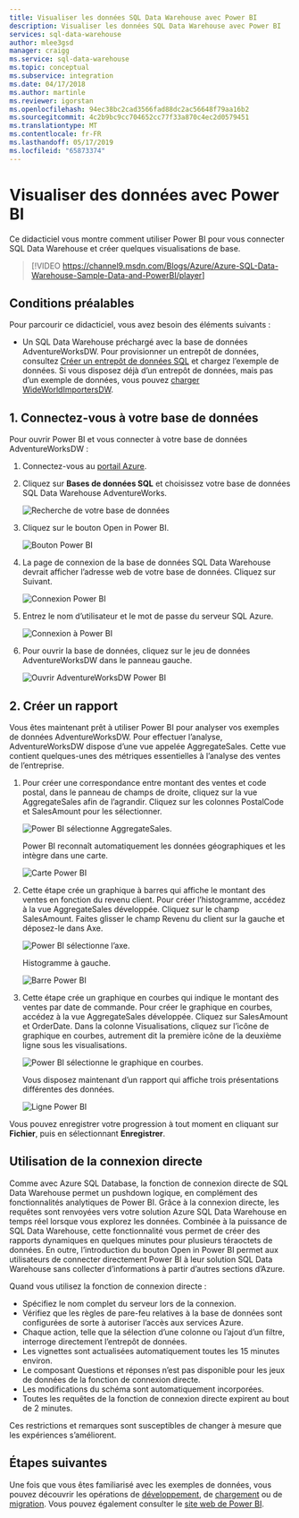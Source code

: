 ```yaml
---
title: Visualiser les données SQL Data Warehouse avec Power BI
description: Visualiser les données SQL Data Warehouse avec Power BI
services: sql-data-warehouse
author: mlee3gsd
manager: craigg
ms.service: sql-data-warehouse
ms.topic: conceptual
ms.subservice: integration
ms.date: 04/17/2018
ms.author: martinle
ms.reviewer: igorstan
ms.openlocfilehash: 94ec38bc2cad3566fad88dc2ac56648f79aa16b2
ms.sourcegitcommit: 4c2b9bc9cc704652cc77f33a870c4ec2d0579451
ms.translationtype: MT
ms.contentlocale: fr-FR
ms.lasthandoff: 05/17/2019
ms.locfileid: "65873374"
---
```

# <a name="visualize-data-with-power-bi"></a>Visualiser des données avec Power BI
Ce didacticiel vous montre comment utiliser Power BI pour vous connecter SQL Data Warehouse et créer quelques visualisations de base.

> [!VIDEO https://channel9.msdn.com/Blogs/Azure/Azure-SQL-Data-Warehouse-Sample-Data-and-PowerBI/player]
> 
> 

## <a name="prerequisites"></a>Conditions préalables
Pour parcourir ce didacticiel, vous avez besoin des éléments suivants :

* Un SQL Data Warehouse préchargé avec la base de données AdventureWorksDW. Pour provisionner un entrepôt de données, consultez [Créer un entrepôt de données SQL](create-data-warehouse-portal.md) et chargez l’exemple de données. Si vous disposez déjà d’un entrepôt de données, mais pas d’un exemple de données, vous pouvez [charger WideWorldImportersDW](load-data-wideworldimportersdw.md).

## <a name="1-connect-to-your-database"></a>1. Connectez-vous à votre base de données
Pour ouvrir Power BI et vous connecter à votre base de données AdventureWorksDW :

1. Connectez-vous au [portail Azure](https://portal.azure.com/).
2. Cliquez sur **Bases de données SQL** et choisissez votre base de données SQL Data Warehouse AdventureWorks.
   
    ![Recherche de votre base de données](media/sql-data-warehouse-get-started-visualize-with-power-bi/pbi-find-database.png)
3. Cliquez sur le bouton Open in Power BI.
   
    ![Bouton Power BI](media/sql-data-warehouse-get-started-visualize-with-power-bi/pbi-button.png)
4. La page de connexion de la base de données SQL Data Warehouse devrait afficher l’adresse web de votre base de données. Cliquez sur Suivant.
   
    ![Connexion Power BI](media/sql-data-warehouse-get-started-visualize-with-power-bi/pbi-connect-to-azure.png)
5. Entrez le nom d’utilisateur et le mot de passe du serveur SQL Azure.
   
    ![Connexion à Power BI](media/sql-data-warehouse-get-started-visualize-with-power-bi/pbi-sign-in.png)
6. Pour ouvrir la base de données, cliquez sur le jeu de données AdventureWorksDW dans le panneau gauche.
   
    ![Ouvrir AdventureWorksDW Power BI](media/sql-data-warehouse-get-started-visualize-with-power-bi/pbi-open-adventureworks.png)

## <a name="2-create-a-report"></a>2. Créer un rapport
Vous êtes maintenant prêt à utiliser Power BI pour analyser vos exemples de données AdventureWorksDW. Pour effectuer l’analyse, AdventureWorksDW dispose d’une vue appelée AggregateSales. Cette vue contient quelques-unes des métriques essentielles à l’analyse des ventes de l’entreprise.

1. Pour créer une correspondance entre montant des ventes et code postal, dans le panneau de champs de droite, cliquez sur la vue AggregateSales afin de l’agrandir. Cliquez sur les colonnes PostalCode et SalesAmount pour les sélectionner.
   
    ![Power BI sélectionne AggregateSales.](media/sql-data-warehouse-get-started-visualize-with-power-bi/pbi-aggregatesales.png)
   
    Power BI reconnaît automatiquement les données géographiques et les intègre dans une carte.
   
    ![Carte Power BI](media/sql-data-warehouse-get-started-visualize-with-power-bi/pbi-map.png)

2. Cette étape crée un graphique à barres qui affiche le montant des ventes en fonction du revenu client. Pour créer l’histogramme, accédez à la vue AggregateSales développée. Cliquez sur le champ SalesAmount. Faites glisser le champ Revenu du client sur la gauche et déposez-le dans Axe.
   
    ![Power BI sélectionne l’axe.](media/sql-data-warehouse-get-started-visualize-with-power-bi/pbi-chooseaxis.png)
   
    Histogramme à gauche.
   
    ![Barre Power BI](media/sql-data-warehouse-get-started-visualize-with-power-bi/pbi-bar.png)
3. Cette étape crée un graphique en courbes qui indique le montant des ventes par date de commande. Pour créer le graphique en courbes, accédez à la vue AggregateSales développée. Cliquez sur SalesAmount et OrderDate. Dans la colonne Visualisations, cliquez sur l’icône de graphique en courbes, autrement dit la première icône de la deuxième ligne sous les visualisations.
   
    ![Power BI sélectionne le graphique en courbes.](media/sql-data-warehouse-get-started-visualize-with-power-bi/pbi-prepare-line.png)
   
    Vous disposez maintenant d’un rapport qui affiche trois présentations différentes des données.
   
    ![Ligne Power BI](media/sql-data-warehouse-get-started-visualize-with-power-bi/pbi-line.png)

Vous pouvez enregistrer votre progression à tout moment en cliquant sur **Fichier**, puis en sélectionnant **Enregistrer**.

## <a name="using-direct-connect"></a>Utilisation de la connexion directe
Comme avec Azure SQL Database, la fonction de connexion directe de SQL Data Warehouse permet un pushdown logique, en complément des fonctionnalités analytiques de Power BI. Grâce à la connexion directe, les requêtes sont renvoyées vers votre solution Azure SQL Data Warehouse en temps réel lorsque vous explorez les données.  Combinée à la puissance de SQL Data Warehouse, cette fonctionnalité vous permet de créer des rapports dynamiques en quelques minutes pour plusieurs téraoctets de données. En outre, l’introduction du bouton Open in Power BI permet aux utilisateurs de connecter directement Power BI à leur solution SQL Data Warehouse sans collecter d’informations à partir d’autres sections d’Azure.

Quand vous utilisez la fonction de connexion directe :

* Spécifiez le nom complet du serveur lors de la connexion.
* Vérifiez que les règles de pare-feu relatives à la base de données sont configurées de sorte à autoriser l’accès aux services Azure.
* Chaque action, telle que la sélection d’une colonne ou l’ajout d’un filtre, interroge directement l’entrepôt de données.
* Les vignettes sont actualisées automatiquement toutes les 15 minutes environ.
* Le composant Questions et réponses n’est pas disponible pour les jeux de données de la fonction de connexion directe.
* Les modifications du schéma sont automatiquement incorporées.
* Toutes les requêtes de la fonction de connexion directe expirent au bout de 2 minutes.

Ces restrictions et remarques sont susceptibles de changer à mesure que les expériences s’améliorent.

## <a name="next-steps"></a>Étapes suivantes
Une fois que vous êtes familiarisé avec les exemples de données, vous pouvez découvrir les opérations de [développement](sql-data-warehouse-overview-develop.md), de [chargement](design-elt-data-loading.md) ou de [migration](sql-data-warehouse-overview-migrate.md). Vous pouvez également consulter le [site web de Power BI](https://www.powerbi.com/).
